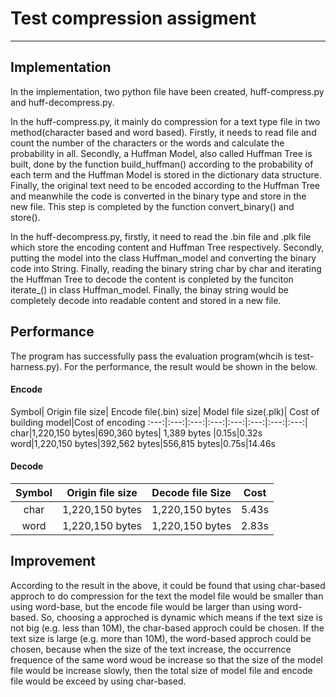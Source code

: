 # Test compression assigment

---

## Implementation
In the implementation, two python file have been created, huff-compress.py and huff-decompress.py. 

In the huff-compress.py, it mainly do compression for a text type file in two method(character based and word based). Firstly, it needs to read file and count the number of the characters or the words and calculate the probability in all. Secondly, a Huffman Model, also called Huffman Tree is built, done by the function build_huffman() according to the probability of each term and the Huffman Model is stored in the dictionary data structure. Finally, the original text need to be encoded according to the Huffman Tree and meanwhile the code is converted in the binary type and store in the new file. This step is completed by the function convert_binary() and store(). 

In the huff-decompress.py, firstly, it need to read the .bin file and .plk file which store the encoding content and Huffman Tree respectively. Secondly, putting the model into the class Huffman_model and converting the binary code into String. Finally, reading the binary string char by char and iterating the Huffman Tree to decode the content is conpleted by the funciton iterate_() in class Huffman_model. Finally, the binay string would be completely decode into readable content and stored in a new file.

## Performance
The program has successfully pass the evaluation program(whcih is test-harness.py). For the performance, the result would be shown in the below.
#### Encode
Symbol| Origin file size| Encode file(.bin) size| Model file size(.plk)| Cost of building model|Cost of encoding
:---:|:---:|:---:|:---:|:---:|:---:|:---:|:---:|
char|1,220,150 bytes|690,360 bytes| 1,389 bytes |0.15s|0.32s
word|1,220,150 bytes|392,562 bytes|556,815 bytes|0.75s|14.46s

#### Decode
Symbol| Origin file size| Decode file Size| Cost|
:---:|:---:|:---:|:---:|
char|1,220,150 bytes| 1,220,150 bytes|5.43s
word|1,220,150 bytes| 1,220,150 bytes|2.83s

## Improvement

According to the result in the above, it could be found that using char-based approch to do compression for the text the model file would be smaller than using word-base, but the encode file would be larger than using word-based. So, choosing a approched is dynamic which means if the text size is not big (e.g. less than 10M), the char-based approch could be chosen. If the text size is large (e.g. more than 10M), the word-based approch could be chosen, because when the size of the text increase, the occurrence frequence of the same word woud be increase so that the size of the model file would be increase slowly, then the total size of model file and encode file would be exceed by using char-based.